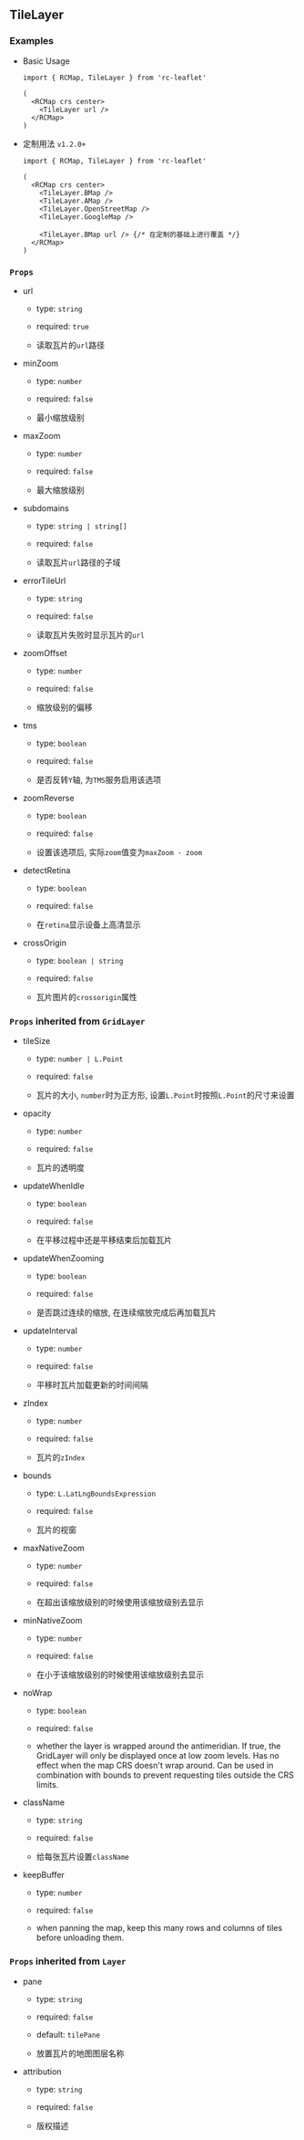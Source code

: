 ## TileLayer

### Examples

- Basic Usage

  ```tsx
  import { RCMap, TileLayer } from 'rc-leaflet'

  (
    <RCMap crs center>
      <TileLayer url />
    </RCMap>
  )
  ```

- 定制用法 `v1.2.0+`

  ```tsx
  import { RCMap, TileLayer } from 'rc-leaflet'

  (
    <RCMap crs center>
      <TileLayer.BMap />
      <TileLayer.AMap />
      <TileLayer.OpenStreetMap />
      <TileLayer.GoogleMap />

      <TileLayer.BMap url /> {/* 在定制的基础上进行覆盖 */}
    </RCMap>
  )
  ```

### `Props`

- url

  - type: `string`

  - required: `true`

  - 读取瓦片的`url`路径

- minZoom

  - type: `number`

  - required: `false`

  - 最小缩放级别

- maxZoom

  - type: `number`

  - required: `false`

  - 最大缩放级别

- subdomains

  - type: `string | string[]`

  - required: `false`

  - 读取瓦片`url`路径的子域

- errorTileUrl

  - type: `string`

  - required: `false`

  - 读取瓦片失败时显示瓦片的`url`

- zoomOffset

  - type: `number`

  - required: `false`

  - 缩放级别的偏移

- tms

  - type: `boolean`

  - required: `false`

  - 是否反转`Y`轴, 为`TMS`服务启用该选项

- zoomReverse

  - type: `boolean`

  - required: `false`

  - 设置该选项后, 实际`zoom`值变为`maxZoom - zoom`

- detectRetina

  - type: `boolean`

  - required: `false`

  - 在`retina`显示设备上高清显示

- crossOrigin

  - type: `boolean | string`

  - required: `false`

  - 瓦片图片的`crossorigin`属性

### `Props` inherited from `GridLayer`

- tileSize

  - type: `number | L.Point`

  - required: `false`

  - 瓦片的大小, `number`时为正方形, 设置`L.Point`时按照`L.Point`的尺寸来设置

- opacity

  - type: `number`

  - required: `false`

  - 瓦片的透明度

- updateWhenIdle

  - type: `boolean`

  - required: `false`

  - 在平移过程中还是平移结束后加载瓦片

- updateWhenZooming

  - type: `boolean`

  - required: `false`

  - 是否跳过连续的缩放, 在连续缩放完成后再加载瓦片

- updateInterval

  - type: `number`

  - required: `false`

  - 平移时瓦片加载更新的时间间隔

- zIndex

  - type: `number`

  - required: `false`

  - 瓦片的`zIndex`

- bounds

  - type: `L.LatLngBoundsExpression`

  - required: `false`

  - 瓦片的视窗

- maxNativeZoom

  - type: `number`

  - required: `false`

  - 在超出该缩放级别的时候使用该缩放级别去显示

- minNativeZoom

  - type: `number`

  - required: `false`

  - 在小于该缩放级别的时候使用该缩放级别去显示

- noWrap

  - type: `boolean`

  - required: `false`

  - whether the layer is wrapped around the antimeridian. If true, the GridLayer will only be displayed once at low zoom levels. Has no effect when the map CRS doesn't wrap around. Can be used in combination with bounds to prevent requesting tiles outside the CRS limits.

- className

  - type: `string`

  - required: `false`

  - 给每张瓦片设置`className`

- keepBuffer

  - type: `number`

  - required: `false`

  - when panning the map, keep this many rows and columns of tiles before unloading them.

### `Props` inherited from `Layer`

- pane

  - type: `string`

  - required: `false`

  - default: `tilePane`

  - 放置瓦片的地图图层名称

- attribution

  - type: `string`

  - required: `false`

  - 版权描述
